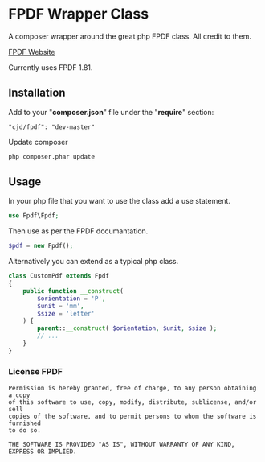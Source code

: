 FPDF Wrapper Class
===================

A composer wrapper around the great php FPDF class. All credit to them.

[FPDF Website](http://www.fpdf.org/)

Currently uses FPDF 1.81.



## Installation

Add to your "__composer.json__" file under the "__require__" section:

```
"cjd/fpdf": "dev-master"
```


Update composer

```sh
php composer.phar update
```



## Usage

In your php file that you want to use the class add a use statement.

```php
use Fpdf\Fpdf;
```

Then use as per the FPDF documantation.

``` php
$pdf = new Fpdf();
```

Alternatively you can extend as a typical php class.

```php
class CustomPdf extends Fpdf
{
    public function __construct(
        $orientation = 'P',
        $unit = 'mm',
        $size = 'letter'
    ) {
        parent::__construct( $orientation, $unit, $size );
        // ...
    }
}

```



### License FPDF

```text
Permission is hereby granted, free of charge, to any person obtaining a copy
of this software to use, copy, modify, distribute, sublicense, and/or sell
copies of the software, and to permit persons to whom the software is furnished
to do so.

THE SOFTWARE IS PROVIDED "AS IS", WITHOUT WARRANTY OF ANY KIND, EXPRESS OR IMPLIED.
```
